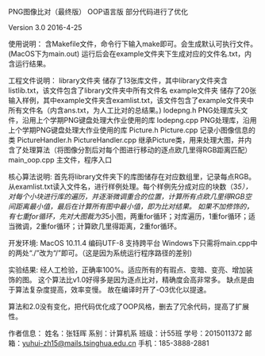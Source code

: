 PNG图像比对（最终版）
OOP语言版
部分代码进行了优化

Version 3.0
2016-4-25

使用说明：
含Makefile文件，命令行下输入make即可。会生成默认可执行文件。(MacOS下为main.out)
运行后会在example文件夹下生成对应的文件名.txt，内含运行结果。


工程文件说明：
library文件夹 储存了13张库文件，其中library文件夹含listlib.txt，该文件包含了library文件夹中所有文件名
example文件夹 储存了20张输入样例，其中example文件夹含examlist.txt，该文件包含了example文件夹中所有文件名（内含ans.txt，为人工比对的总结果。)
lodepng.h PNG处理库头文件，沿用上个学期PNG键盘处理大作业使用的库
lodepng.cpp PNG处理库，沿用上个学期PNG键盘处理大作业使用的库
Picture.h Picture.cpp 记录小图像信息的类
PictureHandler.h PictureHandler.cpp 继承Picture类，用来处理大图，并内含了处理算法（将图像分割后对每个图进行移动的逐点欧几里得RGB距离匹配）
main_oop.cpp 主文件，程序入口

核心算法说明:
首先将library文件夹下的库图储存在对应数组里，记录每点RGB。
从examlist.txt读入文件名，进行样例处理。每个样例先分成对应的块数（3*5），对每个小块进行库的遍历，并逐渐微调重合的位置，计算所有点欧几里得RGB空间距离最小值，最后在计算所有图中最小值，即为比对结果。
如果不加修饰的，有七重for循环，先对大图裁为3*5小图，两重for循环；对库遍历，1重for循环；适当微调，2重for循环；计算欧几里得距离，2重for循环。

开发环境:
MacOS 10.11.4
编码UTF-8
支持跨平台
Windows下只需将main.cpp中的两处“./”改为“/”即可。（这是因为系统运行程序路径的差别)

实验结果:
经人工检验，正确率100%。适应所有的有瑕点、变暗、变亮、增加装饰的图。
这个算法比v1.0好得多是因为逐点比对，精确度会高非常多。
缺点是由于算法复杂度提高，效率变慢。
故在编译时开了-O3优化以提速。

算法和2.0没有变化，把代码优化成了OOP风格，删去了冗余代码，提高了扩展性。

作者信息：
姓名：张钰晖
系别：计算机系
班级：计55班
学号：2015011372
邮箱：yuhui-zh15@mails.tsinghua.edu.cn
手机：185-3888-2881